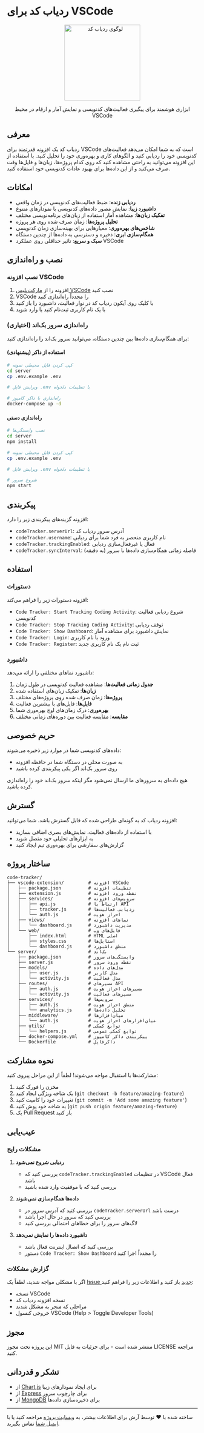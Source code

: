 # ردیاب کد برای VSCode

<p align="center">
  <img src="./docs/images/logo.png" alt="لوگوی ردیاب کد" width="200">
</p>

<p align="center">
  ابزاری هوشمند برای پیگیری فعالیت‌های کدنویسی و نمایش آمار و ارقام در محیط VSCode
</p>

## معرفی

ردیاب کد یک افزونه قدرتمند برای VSCode است که به شما امکان می‌دهد فعالیت‌های کدنویسی خود را ردیابی کنید و الگوهای کاری و بهره‌وری خود را تحلیل کنید. با استفاده از این افزونه می‌توانید به راحتی مشاهده کنید که روی کدام پروژه‌ها، زبان‌ها و فایل‌ها وقت صرف می‌کنید و از این داده‌ها برای بهبود عادات کدنویسی خود استفاده کنید.

## امکانات

- **ردیابی زنده**: ضبط فعالیت‌های کدنویسی در زمان واقعی
- **داشبورد زیبا**: نمایش مصور داده‌های کدنویسی با نمودارهای متنوع
- **تفکیک زبان‌ها**: مشاهده آمار استفاده از زبان‌های برنامه‌نویسی مختلف
- **تحلیل پروژه‌ها**: زمان صرف شده روی هر پروژه
- **شاخص‌های بهره‌وری**: معیارهایی برای بهینه‌سازی زمان کدنویسی
- **همگام‌سازی ابری**: ذخیره و دسترسی به داده‌ها از چندین دستگاه
- **سبک و سریع**: تاثیر حداقلی روی عملکرد VSCode

## نصب و راه‌اندازی

### نصب افزونه VSCode

1. افزونه را از [مارکت‌پلیس VSCode](https://marketplace.visualstudio.com) نصب کنید
2. VSCode را مجدداً راه‌اندازی کنید
3. با کلیک روی آیکون ردیاب کد در نوار فعالیت، داشبورد را باز کنید
4. با یک نام کاربری ثبت‌نام کنید یا وارد شوید

### راه‌اندازی سرور بک‌اند (اختیاری)

برای همگام‌سازی داده‌ها بین چندین دستگاه، می‌توانید سرور بک‌اند را راه‌اندازی کنید:

#### استفاده از داکر (پیشنهادی)

```bash
# کپی کردن فایل محیطی نمونه
cd server
cp .env.example .env

# ویرایش فایل .env با تنظیمات دلخواه

# راه‌اندازی با داکر کامپوز
docker-compose up -d
```

#### راه‌اندازی دستی

```bash
# نصب وابستگی‌ها
cd server
npm install

# کپی کردن فایل محیطی نمونه
cp .env.example .env

# ویرایش فایل .env با تنظیمات دلخواه

# شروع سرور
npm start
```

## پیکربندی

افزونه گزینه‌های پیکربندی زیر را دارد:

- `codeTracker.serverUrl`: آدرس سرور ردیاب کد
- `codeTracker.username`: نام کاربری منحصر به فرد شما برای ردیابی
- `codeTracker.trackingEnabled`: فعال یا غیرفعال‌سازی ردیابی
- `codeTracker.syncInterval`: فاصله زمانی همگام‌سازی داده‌ها با سرور (به دقیقه)

## استفاده

### دستورات

افزونه دستورات زیر را فراهم می‌کند:

- `Code Tracker: Start Tracking Coding Activity`: شروع ردیابی فعالیت کدنویسی
- `Code Tracker: Stop Tracking Coding Activity`: توقف ردیابی
- `Code Tracker: Show Dashboard`: نمایش داشبورد برای مشاهده آمار
- `Code Tracker: Login`: ورود با نام کاربری
- `Code Tracker: Register`: ثبت نام یک نام کاربری جدید

### داشبورد

داشبورد نماهای مختلفی را ارائه می‌دهد:

1. **جدول زمانی فعالیت‌ها**: مشاهده فعالیت کدنویسی در طول زمان
2. **زبان‌ها**: تفکیک زبان‌های استفاده شده
3. **پروژه‌ها**: زمان صرف شده روی پروژه‌های مختلف
4. **فایل‌ها**: فایل‌های با بیشترین فعالیت
5. **بهره‌وری**: درک زمان‌های اوج بهره‌وری شما
6. **مقایسه**: مقایسه فعالیت بین دوره‌های زمانی مختلف

## حریم خصوصی

داده‌های کدنویسی شما در موارد زیر ذخیره می‌شوند:

- به صورت محلی در دستگاه شما در حافظه افزونه
- روی سرور بک‌اند اگر یکی پیکربندی کرده باشید

هیچ داده‌ای به سرورهای ما ارسال نمی‌شود مگر اینکه سرور بک‌اند خود را راه‌اندازی کرده باشید.

## گسترش

افزونه ردیاب کد به گونه‌ای طراحی شده که قابل گسترش باشد. شما می‌توانید:

- با استفاده از داده‌های فعالیت، نمایش‌های بصری اضافی بسازید
- به ابزارهای تحلیلی خود متصل شوید
- گزارش‌های سفارشی برای بهره‌وری تیم ایجاد کنید

## ساختار پروژه

```
code-tracker/
├── vscode-extension/         # افزونه VSCode
│   ├── package.json          # تنظیمات افزونه
│   ├── extension.js          # نقطه ورود افزونه
│   ├── services/             # سرویس‌های افزونه
│   │   ├── api.js            # ارتباط با API
│   │   ├── tracker.js        # ردیابی فعالیت‌ها
│   │   └── auth.js           # احراز هویت
│   ├── views/                # نماهای افزونه
│   │   └── dashboard.js      # مدیریت داشبورد
│   └── web/                  # فایل‌های وب
│       ├── index.html        # HTML اصلی
│       ├── styles.css        # استایل‌ها
│       └── dashboard.js      # منطق داشبورد
└── server/                   # بک‌اند
    ├── package.json          # وابستگی‌های سرور
    ├── server.js             # نقطه ورود سرور
    ├── models/               # مدل‌های داده
    │   ├── user.js           # مدل کاربر
    │   └── activity.js       # مدل فعالیت
    ├── routes/               # مسیرهای API
    │   ├── auth.js           # مسیرهای احراز هویت
    │   └── activity.js       # مسیرهای فعالیت
    ├── services/             # سرویس‌ها
    │   ├── auth.js           # منطق احراز هویت
    │   └── analytics.js      # تحلیل داده‌ها
    ├── middleware/           # میان‌افزارها
    │   └── auth.js           # میان‌افزارهای احراز هویت
    ├── utils/                # توابع کمکی
    │   └── helpers.js        # توابع کمکی عمومی
    ├── docker-compose.yml    # پیکربندی داکر کامپوز
    └── Dockerfile            # داکرفایل
```

## نحوه مشارکت

مشارکت‌ها با استقبال مواجه می‌شوند! لطفاً از این مراحل پیروی کنید:

1. مخزن را فورک کنید
2. یک شاخه ویژگی ایجاد کنید (`git checkout -b feature/amazing-feature`)
3. تغییرات خود را کامیت کنید (`git commit -m 'Add some amazing feature'`)
4. به شاخه خود پوش کنید (`git push origin feature/amazing-feature`)
5. یک Pull Request باز کنید

## عیب‌یابی

### مشکلات رایج

1. **ردیابی شروع نمی‌شود**
   - بررسی کنید که `codeTracker.trackingEnabled` در تنظیمات VSCode فعال باشد
   - بررسی کنید که با موفقیت وارد شده باشید

2. **داده‌ها همگام‌سازی نمی‌شوند**
   - بررسی کنید که آدرس سرور در `codeTracker.serverUrl` درست باشد
   - بررسی کنید که سرور در حال اجرا باشد
   - لاگ‌های سرور را برای خطاهای احتمالی بررسی کنید

3. **داشبورد داده‌ها را نمایش نمی‌دهد**
   - بررسی کنید که اتصال اینترنت فعال باشد
   - دستور `Code Tracker: Show Dashboard` را مجدداً اجرا کنید

### گزارش مشکلات

اگر با مشکلی مواجه شدید، لطفاً یک [Issue جدید](https://github.com/yourusername/code-tracker/issues) باز کنید و اطلاعات زیر را فراهم کنید:

- نسخه VSCode
- نسخه افزونه ردیاب کد
- مراحلی که منجر به مشکل شدند
- خروجی کنسول VSCode (Help > Toggle Developer Tools)

## مجوز

این پروژه تحت مجوز MIT منتشر شده است - برای جزئیات به فایل LICENSE مراجعه کنید.

## تشکر و قدردانی

- از [Chart.js](https://www.chartjs.org/) برای ایجاد نمودارهای زیبا
- از [Express](https://expressjs.com/) برای چارچوب سرور
- از [MongoDB](https://www.mongodb.com/) برای ذخیره‌سازی داده‌ها

---

ساخته شده با ❤️ توسط آرش
برای اطلاعات بیشتر، به [وبسایت پروژه](https://your-website.com) مراجعه کنید یا با [ایمیل شما](mailto:your-email@example.com) تماس بگیرید.